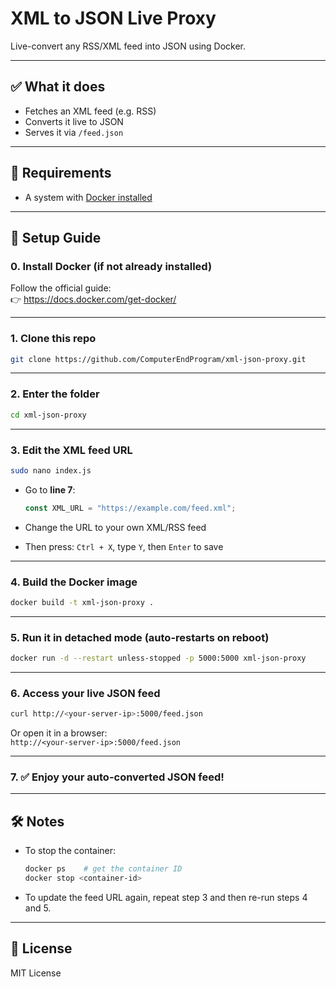 # XML to JSON Live Proxy

Live-convert any RSS/XML feed into JSON using Docker.

---

## ✅ What it does

- Fetches an XML feed (e.g. RSS)
- Converts it live to JSON
- Serves it via `/feed.json`

---

## 🧰 Requirements

- A system with [Docker installed](https://docs.docker.com/get-docker/)

---

## 🚀 Setup Guide

### 0. Install Docker (if not already installed)

Follow the official guide:  
👉 https://docs.docker.com/get-docker/

---

### 1. Clone this repo

```bash
git clone https://github.com/ComputerEndProgram/xml-json-proxy.git
```

---

### 2. Enter the folder

```bash
cd xml-json-proxy
```

---

### 3. Edit the XML feed URL

```bash
sudo nano index.js
```

- Go to **line 7**:
  ```js
  const XML_URL = "https://example.com/feed.xml";
  ```

- Change the URL to your own XML/RSS feed  
- Then press: `Ctrl + X`, type `Y`, then `Enter` to save

---

### 4. Build the Docker image

```bash
docker build -t xml-json-proxy .
```

---

### 5. Run it in detached mode (auto-restarts on reboot)

```bash
docker run -d --restart unless-stopped -p 5000:5000 xml-json-proxy
```

---

### 6. Access your live JSON feed

```bash
curl http://<your-server-ip>:5000/feed.json
```

Or open it in a browser:  
`http://<your-server-ip>:5000/feed.json`

---

### 7. ✅ Enjoy your auto-converted JSON feed!

---

## 🛠 Notes

- To stop the container:
  ```bash
  docker ps    # get the container ID
  docker stop <container-id>
  ```

- To update the feed URL again, repeat step 3 and then re-run steps 4 and 5.

---

## 📄 License

MIT License

